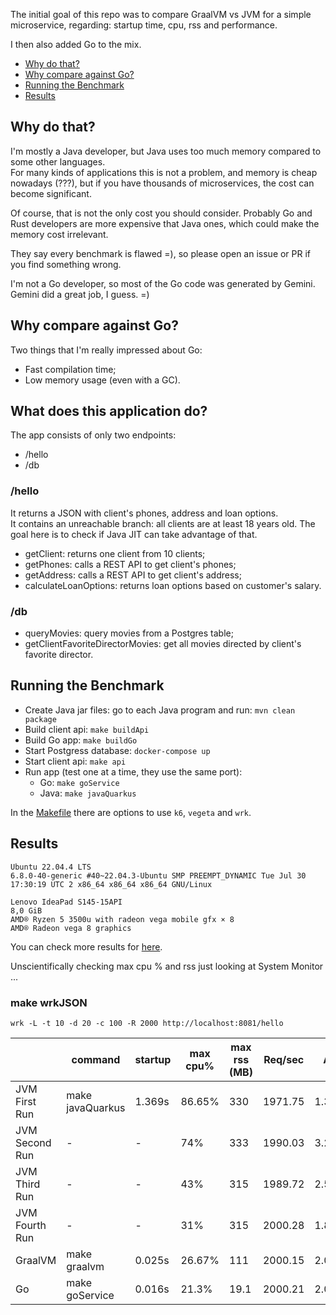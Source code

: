 The initial goal of this repo was to compare GraalVM vs JVM for
a simple microservice, regarding: startup time, cpu, rss and performance.

I then also added Go to the mix.


  - [Why do that?](#why-do-that)
  - [Why compare against Go?](#why-compare-against-go)
  - [Running the Benchmark](#running-the-benchmark)
  - [Results](#results)

## Why do that?

I'm mostly a Java developer, but Java uses too much memory compared to
some other languages.<br>
For many kinds of applications this is not a problem, and memory is
cheap nowadays (???), but if you have thousands of microservices,
the cost can become significant.

Of course, that is not the only cost you should consider. Probably
Go and Rust developers are more expensive that Java ones,
which could make the memory cost irrelevant.

They say every benchmark is flawed =), so please open an issue or PR
if you find something wrong.

I'm not a Go developer, so most of the Go code was generated by Gemini.<br>
Gemini did a great job, I guess. =)<br>

## Why compare against Go?

Two things that I'm really impressed about Go:
  - Fast compilation time;
  - Low memory usage (even with a GC).

## What does this application do?

The app consists of only two endpoints:
  - /hello
  - /db

### /hello

It returns a JSON with client's phones, address and loan options.<br>
It contains an unreachable branch: all clients are at least 18 years old.
The goal here is to check if Java JIT can take advantage of that.

  - getClient: returns one client from 10 clients;
  - getPhones: calls a REST API to get client's phones;
  - getAddress: calls a REST API to get client's address;
  - calculateLoanOptions: returns loan options based on customer's salary.

### /db

- queryMovies: query movies from a Postgres table;
- getClientFavoriteDirectorMovies: get all movies directed by client's favorite director.


## Running the Benchmark

- Create Java jar files: go to each Java program and run: `mvn clean package`
- Build client api: `make buildApi`
- Build Go app: `make buildGo`
- Start Postgress database: `docker-compose up`
- Start client api: `make api`
- Run app (test one at a time, they use the same port):
  - Go: `make goService`
  - Java: `make javaQuarkus`

In the [Makefile](Makefile) there are options to use `k6`, `vegeta` and `wrk`.


## Results

```
Ubuntu 22.04.4 LTS
6.8.0-40-generic #40~22.04.3-Ubuntu SMP PREEMPT_DYNAMIC Tue Jul 30 17:30:19 UTC 2 x86_64 x86_64 x86_64 GNU/Linux

Lenovo IdeaPad S145-15API
8,0 GiB
AMD® Ryzen 5 3500u with radeon vega mobile gfx × 8
AMD® Radeon vega 8 graphics
```

You can check more results for [here](perf-stat-java-native-vs-jvm.md).

Unscientifically checking max cpu % and rss just looking at System Monitor ...

### make wrkJSON

`wrk -L -t 10 -d 20 -c 100 -R 2000 http://localhost:8081/hello`

|| command | startup | max cpu% | max rss (MB) | Req/sec | Avg | Max |
|---|---|---|---|---|---|---|---|
|JVM First Run | make javaQuarkus| 1.369s | 86.65% | 330 | 1971.75 | 1.32s | 2.55s |
|JVM Second Run | - | - | 74% | 333 | 1990.03 | 3.29ms | 23.70ms |
|JVM Third Run | - | - | 43% | 315 | 1989.72 | 2.56ms | 17.09ms |
|JVM Fourth Run | - | - | 31% | 315 | 2000.28 | 1.81ms | 10.64ms |
|GraalVM| make graalvm | 0.025s| 26.67% | 111 | 2000.15 | 2.03ms | 20.93ms |
|Go| make goService | 0.016s | 21.3% | 19.1 | 2000.21 | 2.05ms | 15.77ms |
